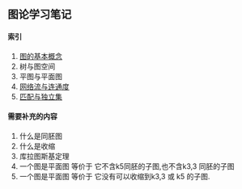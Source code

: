 图论学习笔记
------------

#### 索引

 1. [图的基本概念](basic_concepts/)
 1. 树与图空间
 1. 平图与平面图
 1. [网络流与连通度](network_and_connectivity/)
 1. [匹配与独立集](matching_and_independent_set/)


#### 需要补充的内容
 1. 什么是同胚图
 1. 什么是收缩
 1. 库拉图斯基定理 
  1. 一个图是平面图 等价于 它不含k5同胚的子图,也不含k3,3 同胚的子图
  1. 一个图是平面图 等价于 它没有可以收缩到k3,3 或 k5 的子图.